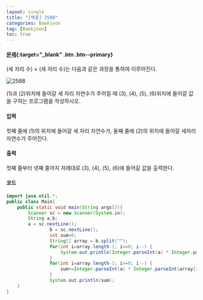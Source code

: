 ```yaml
---
layout: single
title: "[백준] 2588"
categories: Baekjoon
tag: [Baekjoon]
toc: true
---
```


#### [문제](https://www.acmicpc.net/problem/2588){:target="_blank" .btn .btn--primary}
(세 자리 수) × (세 자리 수)는 다음과 같은 과정을 통하여 이루어진다.

![2588](../../images/2022-02-19-bj-2588/2588.png)

(1)과 (2)위치에 들어갈 세 자리 자연수가 주어질 때 (3), (4), (5), (6)위치에 들어갈 값을 구하는 프로그램을 작성하시오.

#### 입력
첫째 줄에 (1)의 위치에 들어갈 세 자리 자연수가, 둘째 줄에 (2)의 위치에 들어갈 세자리 자연수가 주어진다.

#### 출력
첫째 줄부터 넷째 줄까지 차례대로 (3), (4), (5), (6)에 들어갈 값을 출력한다.

#### 코드
```java
import java.util.*;
public class Main{
	public static void main(String args[]){
		Scanner sc = new Scanner(System.in);
		String a,b;
		a = sc.nextLine();
                b = sc.nextLine();
                int sum=0;
                String[] array = b.split("");
                for(int i=array.length-1; i>=0; i--) {
                    System.out.println(Integer.parseInt(a) * Integer.parseInt(array[i]));
                }
                for(int i=array.length-1; i>=0; i--) {
                    sum+=Integer.parseInt(a) * Integer.parseInt(array[i]) * Math.pow(10, array.length-1-i);
                }
                System.out.println(sum);
	}
}
```
